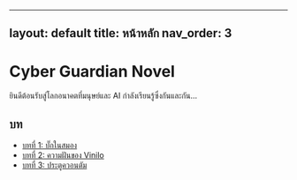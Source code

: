 
---
layout: default
title: หน้าหลัก
nav_order: 3
---



# Cyber Guardian Novel

ยินดีต้อนรับสู่โลกอนาคตที่มนุษย์และ AI กำลังเรียนรู้ซึ่งกันและกัน...

## บท

- [บทที่ 1: บั๊กในสมอง](story/chapter1/chapter1.html)
- [บทที่ 2: ความฝันของ Vinilo](story/chapter2/chapter2.html)
- [บทที่ 3: ประตูควอนตัม](story/chapter3/chapter3.html)


